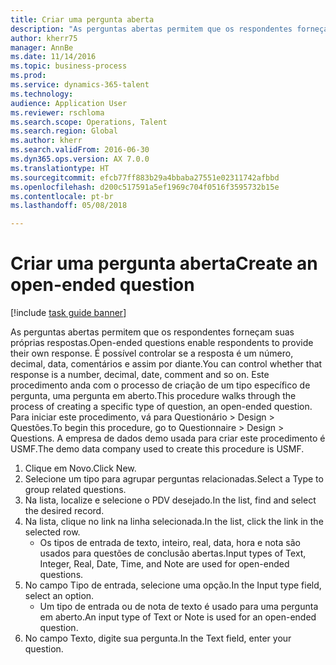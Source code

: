 ```yaml
--- 
title: Criar uma pergunta aberta
description: "As perguntas abertas permitem que os respondentes forneçam suas próprias respostas."
author: kherr75
manager: AnnBe
ms.date: 11/14/2016
ms.topic: business-process
ms.prod: 
ms.service: dynamics-365-talent
ms.technology: 
audience: Application User
ms.reviewer: rschloma
ms.search.scope: Operations, Talent
ms.search.region: Global
ms.author: kherr
ms.search.validFrom: 2016-06-30
ms.dyn365.ops.version: AX 7.0.0
ms.translationtype: HT
ms.sourcegitcommit: efcb77ff883b29a4bbaba27551e02311742afbbd
ms.openlocfilehash: d200c517591a5ef1969c704f0516f3595732b15e
ms.contentlocale: pt-br
ms.lasthandoff: 05/08/2018

---
```

# <a name="create-an-open-ended-question"></a><span data-ttu-id="59471-103">Criar uma pergunta aberta</span><span class="sxs-lookup"><span data-stu-id="59471-103">Create an open-ended question</span></span>

[!include [task guide banner](../../includes/task-guide-banner.md)]

<span data-ttu-id="59471-104">As perguntas abertas permitem que os respondentes forneçam suas próprias respostas.</span><span class="sxs-lookup"><span data-stu-id="59471-104">Open-ended questions enable respondents to provide their own response.</span></span> <span data-ttu-id="59471-105">É possível controlar se a resposta é um número, decimal, data, comentários e assim por diante.</span><span class="sxs-lookup"><span data-stu-id="59471-105">You can control whether that response is a number, decimal, date, comment and so on.</span></span> <span data-ttu-id="59471-106">Este procedimento anda com o processo de criação de um tipo específico de pergunta, uma pergunta em aberto.</span><span class="sxs-lookup"><span data-stu-id="59471-106">This procedure walks through the process of creating a specific type of question, an open-ended question.</span></span> <span data-ttu-id="59471-107">Para iniciar este procedimento, vá para Questionário > Design > Questões.</span><span class="sxs-lookup"><span data-stu-id="59471-107">To begin this procedure, go to Questionnaire > Design > Questions.</span></span> <span data-ttu-id="59471-108">A empresa de dados demo usada para criar este procedimento é USMF.</span><span class="sxs-lookup"><span data-stu-id="59471-108">The demo data company used to create this procedure is USMF.</span></span>

1. <span data-ttu-id="59471-109">Clique em Novo.</span><span class="sxs-lookup"><span data-stu-id="59471-109">Click New.</span></span>
2. <span data-ttu-id="59471-110">Selecione um tipo para agrupar perguntas relacionadas.</span><span class="sxs-lookup"><span data-stu-id="59471-110">Select a Type to group related questions.</span></span>
3. <span data-ttu-id="59471-111">Na lista, localize e selecione o PDV desejado.</span><span class="sxs-lookup"><span data-stu-id="59471-111">In the list, find and select the desired record.</span></span>
4. <span data-ttu-id="59471-112">Na lista, clique no link na linha selecionada.</span><span class="sxs-lookup"><span data-stu-id="59471-112">In the list, click the link in the selected row.</span></span>
    * <span data-ttu-id="59471-113">Os tipos de entrada de texto, inteiro, real, data, hora e nota são usados para questões de conclusão abertas.</span><span class="sxs-lookup"><span data-stu-id="59471-113">Input types of Text, Integer, Real, Date, Time, and Note are used for open-ended questions.</span></span>  
5. <span data-ttu-id="59471-114">No campo Tipo de entrada, selecione uma opção.</span><span class="sxs-lookup"><span data-stu-id="59471-114">In the Input type field, select an option.</span></span>
    * <span data-ttu-id="59471-115">Um tipo de entrada ou de nota de texto é usado para uma pergunta em aberto.</span><span class="sxs-lookup"><span data-stu-id="59471-115">An input type of Text or Note is used for an open-ended question.</span></span>  
6. <span data-ttu-id="59471-116">No campo Texto, digite sua pergunta.</span><span class="sxs-lookup"><span data-stu-id="59471-116">In the Text field, enter your question.</span></span>


